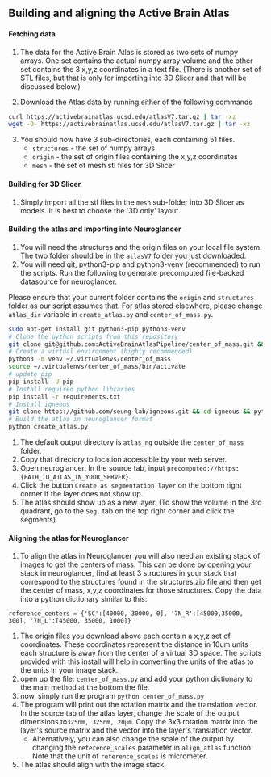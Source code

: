 ## Building and aligning the Active Brain Atlas
#### Fetching data
1. The data for the Active Brain Atlas is stored as two sets of numpy arrays. One set contains the actual
numpy array volume and the other set contains the 3 x,y,z coordinates in a text file. (There is another set of STL
files, but that is only for importing into 3D Slicer and that will be discussed below.)
<!-- 1. Get the sets of data from Amazon S3. Each zip file contains 51 files. There are 3 zip files:
    1. structures.zip - this is the set of numpy arrays
    1. origin.zip this is the set of origin files containing the x,y,z coordinates.
    1. mesh.zip this is the set of mesh stl files for 3D Slicer -->
<!-- 1. Download each file with:
    1. `aws s3 cp s3://mousebrainatlas-data/atlasV7/origin.zip origin.zip`
    1. `aws s3 cp s3://mousebrainatlas-data/atlasV7/structures.zip structures.zip`
    1. `aws s3 cp s3://mousebrainatlas-data/atlasV7/mesh.zip mesh.zip` -->
2. Download the Atlas data by running either of the following commands
```Bash
curl https://activebrainatlas.ucsd.edu/atlasV7.tar.gz | tar -xz
wget -O- https://activebrainatlas.ucsd.edu/atlasV7.tar.gz | tar -xz
```
<!-- 1. After downloading the zip files, unzip them and you will have 3 new directories containing the 51 files. -->
3. You should now have 3 sub-directories, each containing 51 files.
    - `structures` - the set of numpy arrays
    - `origin` - the set of origin files containing the x,y,z coordinates
    - `mesh` - the set of mesh stl files for 3D Slicer

#### Building for 3D Slicer
1. Simply import all the stl files in the `mesh` sub-folder into 3D Slicer as models. It is best to choose the '3D only' layout.

#### Building the atlas and importing into Neuroglancer
1. You will need the structures and the origin files on your local file system. The two folder should be in the `atlasV7` folder you just downloaded.
1. You will need git, python3-pip and python3-venv (recommended) to run the scripts. Run the following to generate precomputed file-backed datasource for neuroglancer.

Please ensure that your current folder contains the `origin` and `structures` folder as our script assumes that. For atlas stored elsewhere, please change `atlas_dir` variable in `create_atlas.py` and `center_of_mass.py`.
```Bash
sudo apt-get install git python3-pip python3-venv
# Clone the python scripts from this repository
git clone git@github.com:ActiveBrainAtlasPipeline/center_of_mass.git && cd center_of_mass
# Create a virtual environment (highly recommended)
python3 -m venv ~/.virtualenvs/center_of_mass
source ~/.virtualenvs/center_of_mass/bin/activate
# update pip
pip install -U pip
# Install required python libraries
pip install -r requirements.txt
# Install igneous
git clone https://github.com/seung-lab/igneous.git && cd igneous && python setup.py install && cd ..
# Build the atlas in neuroglancer format
python create_atlas.py
```
1. The default output directory is `atlas_ng` outside the `center_of_mass` folder.
1. Copy that directory to location accessible by your web server.
1. Open neuroglancer. In the source tab, input `precomputed://https:{PATH_TO_ATLAS_IN_YOUR_SERVER}`.
1. Click the button `Create as segmentation layer` on the bottom right corner if the layer does not show up.
1. The atlas should show up as a new layer. (To show the volume in the 3rd quadrant, go to the `Seg.` tab on the top right corner and click the segments).

#### Aligning the atlas for Neuroglancer
1. To align the atlas in Neuroglancer you will also need an existing stack of images to get the centers of mass. 
This can be done by opening your stack in neuroglancer, find at least 3 structures in your stack that correspond
to the structures found in the structures.zip file and then get the center of mass, x,y,z coordinates for those 
structures. Copy the data into a python dictionary similar to this:
```
reference_centers = {'SC':[40000, 30000, 0], '7N_R':[45000,35000, 300], '7N_L':[45000, 35000, 1000]}
```
1. The origin files you download above each contain a x,y,z set of coordinates. These coordinates represent
the distance in 10um units each structure is away from the center of a virtual 3D space. The scripts provided
with this install will help in converting the units of the atlas to the units in your image stack.
1. open up the file: `center_of_mass.py` and add your python dictionary to the main method at the bottom the file.
1. now, simply run the program `python center_of_mass.py`
1. The program will print out the rotation matrix and the translation vector. In the source tab of the atlas layer, change the scale of the output dimensions to`325nm, 325nm, 20µm`. Copy the 3x3 rotation matrix into the layer's source matrix and the vector into the layer's translation vector.
    - Alternatively, you can also change the scale of the output by changing the `reference_scales` parameter in `align_atlas` function. Note that the unit of `reference_scales` is micrometer.
1. The atlas should align with the image stack.
